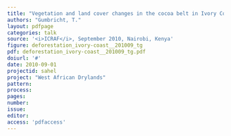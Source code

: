 ```yaml
---
title: "Vegetation and land cover changes in the cocoa belt in Ivory Coast."
authors: "Gumbricht, T."
layout: pdfpage
categories: talk
source: '<i>ICRAF</i>, September 2010, Nairobi, Kenya'
figure: deforestation_ivory-coast__201009_tg
pdf: deforestation_ivory-coast__201009_tg.pdf
doiurl: '#'
date: 2010-09-01
projectid: sahel
project: "West African Drylands"
pattern:
process:
pages:
number:
issue:
editor:
access: 'pdfaccess'
---
```

